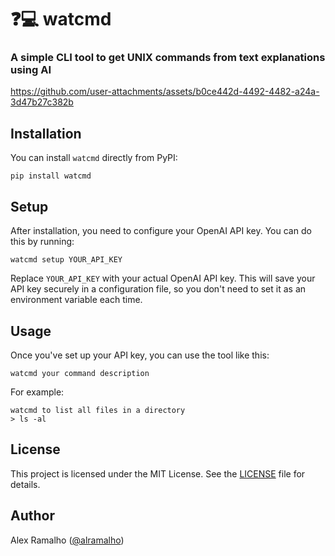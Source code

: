 # ❓💻 watcmd

### A simple CLI tool to get UNIX commands from text explanations using AI


https://github.com/user-attachments/assets/b0ce442d-4492-4482-a24a-3d47b27c382b

## Installation

You can install `watcmd` directly from PyPI:

```
pip install watcmd
```

## Setup

After installation, you need to configure your OpenAI API key. You can do this by running:

```
watcmd setup YOUR_API_KEY
```

Replace `YOUR_API_KEY` with your actual OpenAI API key. This will save your API key securely in a configuration file, so you don't need to set it as an environment variable each time.

## Usage

Once you've set up your API key, you can use the tool like this:

```
watcmd your command description
```

For example:

```
watcmd to list all files in a directory
> ls -al
```

## License

This project is licensed under the MIT License. See the [LICENSE](LICENSE.txt) file for details.

## Author

Alex Ramalho ([@alramalho](https://github.com/alramalho))
